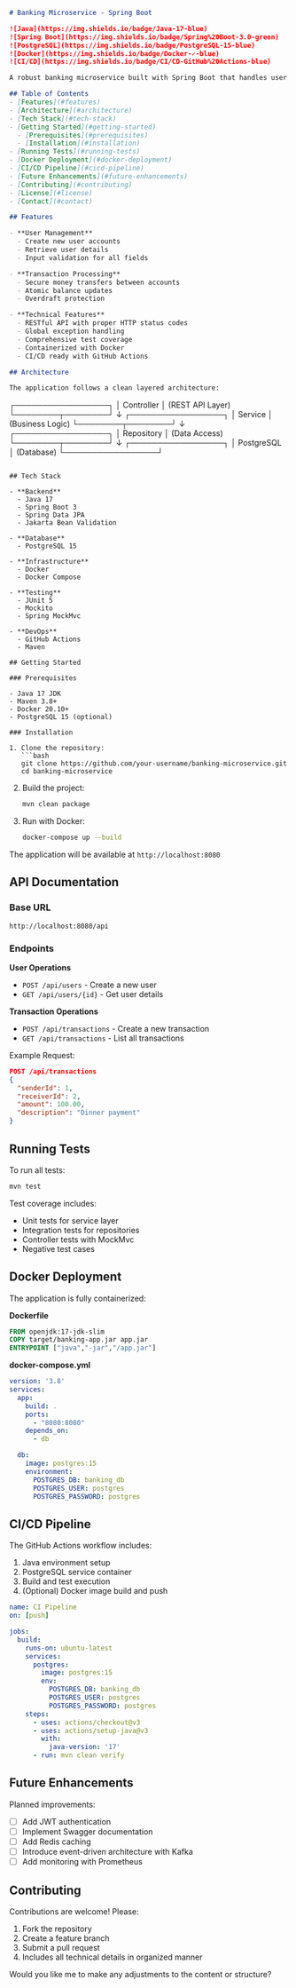 ```markdown
# Banking Microservice - Spring Boot

![Java](https://img.shields.io/badge/Java-17-blue)
![Spring Boot](https://img.shields.io/badge/Spring%20Boot-3.0-green)
![PostgreSQL](https://img.shields.io/badge/PostgreSQL-15-blue)
![Docker](https://img.shields.io/badge/Docker-✓-blue)
![CI/CD](https://img.shields.io/badge/CI/CD-GitHub%20Actions-blue)

A robust banking microservice built with Spring Boot that handles user accounts and financial transactions with atomic operations and data integrity.

## Table of Contents
- [Features](#features)
- [Architecture](#architecture)
- [Tech Stack](#tech-stack)
- [Getting Started](#getting-started)
  - [Prerequisites](#prerequisites)
  - [Installation](#installation)
- [Running Tests](#running-tests)
- [Docker Deployment](#docker-deployment)
- [CI/CD Pipeline](#cicd-pipeline)
- [Future Enhancements](#future-enhancements)
- [Contributing](#contributing)
- [License](#license)
- [Contact](#contact)

## Features

- **User Management**
  - Create new user accounts
  - Retrieve user details
  - Input validation for all fields

- **Transaction Processing**
  - Secure money transfers between accounts
  - Atomic balance updates
  - Overdraft protection

- **Technical Features**
  - RESTful API with proper HTTP status codes
  - Global exception handling
  - Comprehensive test coverage
  - Containerized with Docker
  - CI/CD ready with GitHub Actions

## Architecture

The application follows a clean layered architecture:

```
┌─────────────────┐
│   Controller    │  (REST API Layer)
└────────┬────────┘
         ↓
┌─────────────────┐
│     Service     │  (Business Logic)
└────────┬────────┘
         ↓
┌─────────────────┐
│   Repository    │  (Data Access)
└────────┬────────┘
         ↓
┌─────────────────┐
│   PostgreSQL    │  (Database)
└─────────────────┘
```

## Tech Stack

- **Backend**
  - Java 17
  - Spring Boot 3
  - Spring Data JPA
  - Jakarta Bean Validation

- **Database**
  - PostgreSQL 15

- **Infrastructure**
  - Docker
  - Docker Compose

- **Testing**
  - JUnit 5
  - Mockito
  - Spring MockMvc

- **DevOps**
  - GitHub Actions
  - Maven

## Getting Started

### Prerequisites

- Java 17 JDK
- Maven 3.8+
- Docker 20.10+
- PostgreSQL 15 (optional)

### Installation

1. Clone the repository:
   ```bash
   git clone https://github.com/your-username/banking-microservice.git
   cd banking-microservice
   ```

2. Build the project:
   ```bash
   mvn clean package
   ```

3. Run with Docker:
   ```bash
   docker-compose up --build
   ```

The application will be available at `http://localhost:8080`

## API Documentation

### Base URL
`http://localhost:8080/api`

### Endpoints

**User Operations**
- `POST /api/users` - Create a new user
- `GET /api/users/{id}` - Get user details

**Transaction Operations**
- `POST /api/transactions` - Create a new transaction
- `GET /api/transactions` - List all transactions

Example Request:
```json
POST /api/transactions
{
  "senderId": 1,
  "receiverId": 2,
  "amount": 100.00,
  "description": "Dinner payment"
}
```

## Running Tests

To run all tests:
```bash
mvn test
```

Test coverage includes:
- Unit tests for service layer
- Integration tests for repositories
- Controller tests with MockMvc
- Negative test cases

## Docker Deployment

The application is fully containerized:

**Dockerfile**
```dockerfile
FROM openjdk:17-jdk-slim
COPY target/banking-app.jar app.jar
ENTRYPOINT ["java","-jar","/app.jar"]
```

**docker-compose.yml**
```yaml
version: '3.8'
services:
  app:
    build: .
    ports:
      - "8080:8080"
    depends_on:
      - db

  db:
    image: postgres:15
    environment:
      POSTGRES_DB: banking_db
      POSTGRES_USER: postgres
      POSTGRES_PASSWORD: postgres
```

## CI/CD Pipeline

The GitHub Actions workflow includes:

1. Java environment setup
2. PostgreSQL service container
3. Build and test execution
4. (Optional) Docker image build and push

```yaml
name: CI Pipeline
on: [push]

jobs:
  build:
    runs-on: ubuntu-latest
    services:
      postgres:
        image: postgres:15
        env:
          POSTGRES_DB: banking_db
          POSTGRES_USER: postgres
          POSTGRES_PASSWORD: postgres
    steps:
      - uses: actions/checkout@v3
      - uses: actions/setup-java@v3
        with:
          java-version: '17'
      - run: mvn clean verify
```

## Future Enhancements

Planned improvements:
- [ ] Add JWT authentication
- [ ] Implement Swagger documentation
- [ ] Add Redis caching
- [ ] Introduce event-driven architecture with Kafka
- [ ] Add monitoring with Prometheus

## Contributing

Contributions are welcome! Please:

1. Fork the repository
2. Create a feature branch
3. Submit a pull request
6. Includes all technical details in organized manner

Would you like me to make any adjustments to the content or structure?
